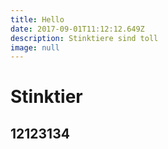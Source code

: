 ```yaml
---
title: Hello
date: 2017-09-01T11:12:12.649Z
description: Stinktiere sind toll
image: null
---
```

# Stinktier

## 12123134
